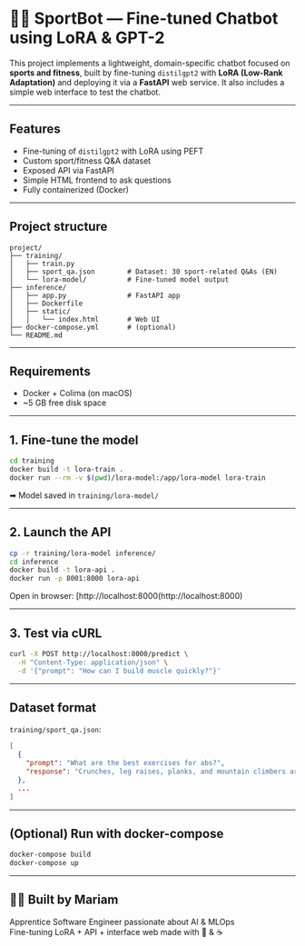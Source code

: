 # 🏋️‍♀️ SportBot — Fine-tuned Chatbot using LoRA & GPT-2

This project implements a lightweight, domain-specific chatbot focused on **sports and fitness**, built by fine-tuning `distilgpt2` with **LoRA (Low-Rank Adaptation)** and deploying it via a **FastAPI** web service. It also includes a simple web interface to test the chatbot.

---

## Features

-  Fine-tuning of `distilgpt2` with LoRA using PEFT
-  Custom sport/fitness Q&A dataset
-  Exposed API via FastAPI
-  Simple HTML frontend to ask questions
-  Fully containerized (Docker)

---

##  Project structure

```
project/
├── training/
│   ├── train.py
│   ├── sport_qa.json        # Dataset: 30 sport-related Q&As (EN)
│   └── lora-model/          # Fine-tuned model output
├── inference/
│   ├── app.py               # FastAPI app
│   ├── Dockerfile
│   ├── static/
│   │   └── index.html       # Web UI
├── docker-compose.yml       # (optional)
└── README.md
```

---

##  Requirements

- Docker + Colima (on macOS)
- ~5 GB free disk space

---

##  1. Fine-tune the model

```bash
cd training
docker build -t lora-train .
docker run --rm -v $(pwd)/lora-model:/app/lora-model lora-train
```

➡ Model saved in `training/lora-model/`

---

##  2. Launch the API

```bash
cp -r training/lora-model inference/
cd inference
docker build -t lora-api .
docker run -p 8001:8000 lora-api
```

 Open in browser: [http://localhost:8000(http://localhost:8000)

---

##  3. Test via cURL

```bash
curl -X POST http://localhost:8000/predict \
  -H "Content-Type: application/json" \
  -d '{"prompt": "How can I build muscle quickly?"}'
```

---

##  Dataset format

`training/sport_qa.json`:
```json
[
  {
    "prompt": "What are the best exercises for abs?",
    "response": "Crunches, leg raises, planks, and mountain climbers are very effective."
  },
  ...
]
```

---

##  (Optional) Run with docker-compose

```bash
docker-compose build
docker-compose up
```

---

## 👩‍💻 Built by Mariam

Apprentice Software Engineer passionate about AI & MLOps  
Fine-tuning LoRA + API + interface web made with 💪 & ☕  
